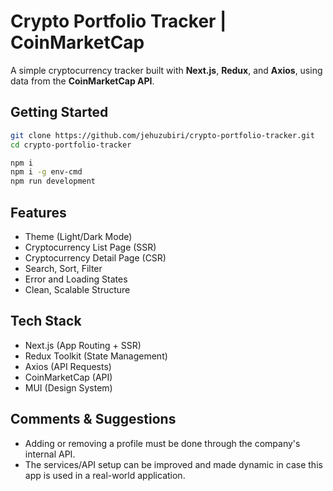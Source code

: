 # Crypto Portfolio Tracker | CoinMarketCap

A simple cryptocurrency tracker built with **Next.js**, **Redux**, and **Axios**, using data from the **CoinMarketCap API**.

## Getting Started

```bash
git clone https://github.com/jehuzubiri/crypto-portfolio-tracker.git
cd crypto-portfolio-tracker

npm i
npm i -g env-cmd
npm run development
```

## Features

- Theme (Light/Dark Mode)
- Cryptocurrency List Page (SSR)
- Cryptocurrency Detail Page (CSR)
- Search, Sort, Filter
- Error and Loading States
- Clean, Scalable Structure

## Tech Stack

- Next.js (App Routing + SSR)
- Redux Toolkit (State Management)
- Axios (API Requests)
- CoinMarketCap (API)
- MUI (Design System)

## Comments & Suggestions

- Adding or removing a profile must be done through the company's internal API.
- The services/API setup can be improved and made dynamic in case this app is used in a real-world application.
